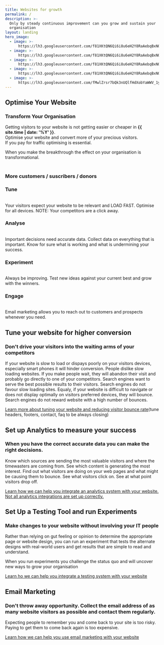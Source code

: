 ```yaml
---
title: Websites for growth
permalink: /
description: >-
  Only by steady continuous improvement can you grow and sustain your
  organisation
layout: landing
hero_image:
  - image: >-
      https://lh3.googleusercontent.com/f81XKtQN6Qi6i8u6eH2Y8RaAebqBxNOELdwRmq1B7LWbT4SNnGPUXtKJDP-Ktrk7ORoUCon6zpIMThfYLz0=w1200-h500-c-rj-e30#.jpg
  - image: >-
      https://lh3.googleusercontent.com/f81XKtQN6Qi6i8u6eH2Y8RaAebqBxNOELdwRmq1B7LWbT4SNnGPUXtKJDP-Ktrk7ORoUCon6zpIMThfYLz0=w1200-h500-c-rj-e30#.jpg
  - image: >-
      https://lh3.googleusercontent.com/f81XKtQN6Qi6i8u6eH2Y8RaAebqBxNOELdwRmq1B7LWbT4SNnGPUXtKJDP-Ktrk7ORoUCon6zpIMThfYLz0=w1200-h500-c-rj-e30#.jpg
  - image: >-
      https://lh3.googleusercontent.com/f81XKtQN6Qi6i8u6eH2Y8RaAebqBxNOELdwRmq1B7LWbT4SNnGPUXtKJDP-Ktrk7ORoUCon6zpIMThfYLz0=w1200-h500-c-rj-e30#.jpg
  - image: >-
      https://lh3.googleusercontent.com/fMwlZrsr7bQk3nUQlfHdXobYaWWV_1ybFV9uGYHa8qj04hTmk5eT68RCSyJdGK9TaRh0xf-eYWAJxTG7Fg=w1200-h500-c-rj-e30#.jpg
---
```


<div class="w3-row w3-red w3-colored-background"><div class="w3-col l9 page-header"><h2>Optimise Your Website</h2><h3>Transform Your Organisation</h3><p >Getting visitors to your website is not getting easier or cheaper in <strong>{{ site.time | date: '%Y' }}</strong>.<br/> Optimise your website and convert more of your precious visitors.<br/>If you pay for traffic optimising is essential.</p><p >When you make the breakthrough the effect on your organisation is transformational.</p><h3>&nbsp;<br />More customers / suscribers / donors</h3></div></div>

<div class="w3-row  charts w3-colored-background"><div class="w3-col l12 strands"><div class="w3-col l3"><h3>Tune</h3><br />Your visitors expect your website to be relevant and LOAD FAST. Optimise for all devices. NOTE: Your competitors are a click away.</div><div class="w3-col l3"><h3>Analyse</h3><br />Important decisions need accurate data. Collect data on everything that is important. Know for sure what is working and what is undermining your success.</div><div class="w3-col l3"><h3>Experiment</h3><br />Always be improving. Test new ideas against your current best and grow with the winners.</div><div class="w3-col l3"><h3>Engage</h3><br />Email marketing allows you to reach out to customers and prospects whenever you need.</div></div></div><!--<div class="w3-row w3-red w3-colored-background w3-display-container">
   <div class="w3-col l12">
        <h2 class="buttony w3-display-middle">Get SetUp &gt;&gt;&gt;</h2>
  </div>
  </div>-->

<div class="w3-row"><div class="w3-col l9"><h2>Tune your website for higher conversion</h2><h3>Don't drive your visitors into the waiting arms of your competitors</h3><p>If your website is slow to load or dispays poorly on your visitors devices, especially smart phones it will hinder conversion. People dislike slow loading websites. If you make people wait, they will abandon their visit and probably go directly to one of your competitors. Search engines want to serve the best possible results to their visitors. Search engines do not favour slow loading sites. Equaly, if your website is difficult to navigate or does not display optimally on visitors preferred devices, they will bounce. Search engines do not reward website with a high number of bounces. </p><p ><a href="/website-tuning/">Learn more about tuning your website and reducing visitor bounce rate</a>(tune headers, footers, contact, faq to be always closing)</p></div></div>

<div class="w3-row analytics w3-colored-background"><div class="w3-col l9  w3-right "><h2>Set up Analytics to measure your success</h2><h3>When you have the correct accurate data you can make the right decisions.</h3><p >Know which sources are sending the most valuable visitors and where the timewasters are coming from. See which content is generating the most interest. Find out what visitors are doing on your web pages and what might be causing them to bounce.  See what visitors click on. See at what point visitors drop off.</p><p ><a href="/website-analytics/">Learn how we can help you integrate an analytics system with your website. Not all analytics integrations are set up correctly.</a></p></div></div>

<div class="w3-row"><div class="w3-col l9"><h2>Set Up a Testing Tool and run Experiments</h2><h3>Make changes to your website without involving your IT people</h3><p >Rather than relying on gut feeling or opinion to determine the appropriate page or website design, you can run an experiment that tests the alternate designs with real-world users and get results that are simple to read and understand.</p><p >When you run experiments you challenge the status quo and will uncover new ways to grow your organisation</p><p ><a href="/website-testing/">Learn ho we can help you integrate a testing system with your website</a></p></div></div><!--
<div class="w3-row experiments w3-colored-background">
   <div class="w3-col l9">
    <h2>Run Experiments</h2>
    <h3></h3>
  </div>
</div>-->

<div class="w3-row  email-marketing w3-colored-background"><div class="w3-col l9   w3-right"><h2>Email Marketing</h2><h3>Don't throw away opportunity. Collect the email address of as many website visitors as possible and contact them regularly.</h3><p >Expecting people to remember you and come back to your site is too risky. Paying to get them to come back again is too expensive.</p><p ><a href="/email-marketing/">Learn how we can help you use email marketing with your website</a></p></div></div><!-- <div class="w3-row w3-red w3-colored-background">
   <div class="w3-col l12 w3-center">
        <h2 class="buttony">Get SetUp >>></h2>
  </div>
  </div>
<div class="w3-row charts w3-colored-background">
   <div class="w3-col l9">
    <h2>Charts and Compass for Your Online Marketing.</h2>
    <h3>Find the more direct route to the Treasure</h3>
  </div>
</div>-->